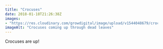 ```yaml
---
title: "Crocuses"
date: 2018-01-18T21:26:38Z
images: 
- "https://res.cloudinary.com/growdigital/image/upload/v1544048679/crocus-39731768092.jpg"
imageAlt: "Crocuses coming up through dead leaves"
---
```


Crocuses are up!
